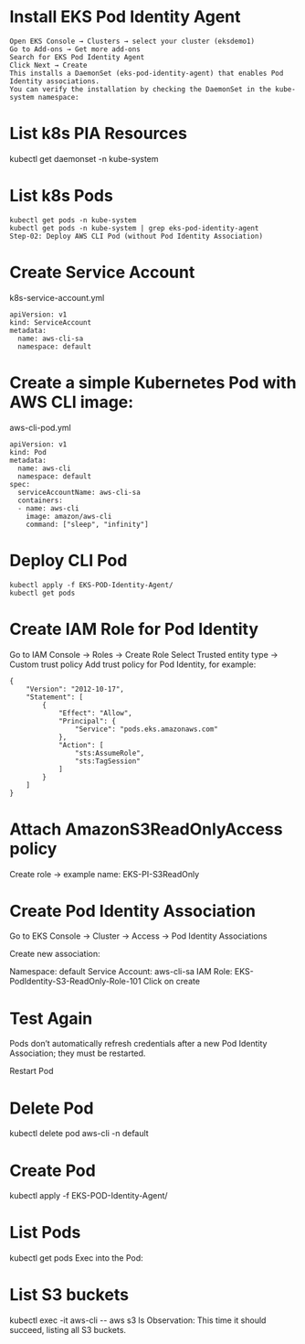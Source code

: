 # Install EKS Pod Identity Agent
```console
Open EKS Console → Clusters → select your cluster (eksdemo1)
Go to Add-ons → Get more add-ons
Search for EKS Pod Identity Agent
Click Next → Create
This installs a DaemonSet (eks-pod-identity-agent) that enables Pod Identity associations.
You can verify the installation by checking the DaemonSet in the kube-system namespace:
```

# List k8s PIA Resources
kubectl get daemonset -n kube-system

# List k8s Pods
```consloe
kubectl get pods -n kube-system
kubectl get pods -n kube-system | grep eks-pod-identity-agent
Step-02: Deploy AWS CLI Pod (without Pod Identity Association)
```
# Create Service Account
k8s-service-account.yml
```console
apiVersion: v1
kind: ServiceAccount
metadata:
  name: aws-cli-sa
  namespace: default
```
# Create a simple Kubernetes Pod with AWS CLI image:
aws-cli-pod.yml
```console
apiVersion: v1
kind: Pod
metadata:
  name: aws-cli
  namespace: default
spec:
  serviceAccountName: aws-cli-sa
  containers:
  - name: aws-cli
    image: amazon/aws-cli
    command: ["sleep", "infinity"]
```
# Deploy CLI Pod
```console
kubectl apply -f EKS-POD-Identity-Agent/
kubectl get pods
```

# Create IAM Role for Pod Identity
Go to IAM Console → Roles → Create Role
Select Trusted entity type → Custom trust policy
Add trust policy for Pod Identity, for example:
```console
{
    "Version": "2012-10-17",
    "Statement": [
        {
            "Effect": "Allow",
            "Principal": {
                "Service": "pods.eks.amazonaws.com"
            },
            "Action": [
                "sts:AssumeRole",
                "sts:TagSession"
            ]
        }
    ]
}
```
# Attach AmazonS3ReadOnlyAccess policy
Create role → example name: EKS-PI-S3ReadOnly
# Create Pod Identity Association
Go to EKS Console → Cluster → Access → Pod Identity Associations

Create new association:

Namespace: default
Service Account: aws-cli-sa
IAM Role: EKS-PodIdentity-S3-ReadOnly-Role-101
Click on create
# Test Again
Pods don’t automatically refresh credentials after a new Pod Identity Association; they must be restarted.

Restart Pod
# Delete Pod
kubectl delete pod aws-cli -n default

# Create Pod
kubectl apply -f EKS-POD-Identity-Agent/

# List Pods
kubectl get pods
Exec into the Pod:
# List S3 buckets
kubectl exec -it aws-cli -- aws s3 ls
Observation: This time it should succeed, listing all S3 buckets.

